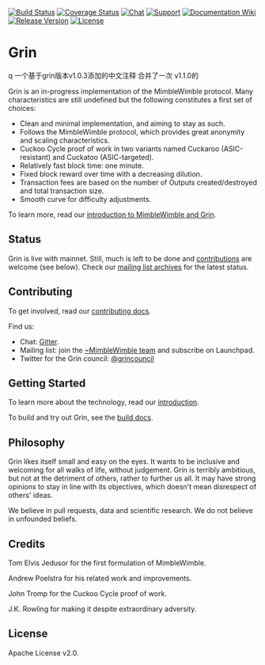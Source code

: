 [![Build Status](https://dev.azure.com/mimblewimble/grin/_apis/build/status/mimblewimble.grin?branchName=master)](https://dev.azure.com/mimblewimble/grin/_build/latest?definitionId=1&branchName=master)
[![Coverage Status](https://img.shields.io/codecov/c/github/mimblewimble/grin/master.svg)](https://codecov.io/gh/mimblewimble/grin)
[![Chat](https://img.shields.io/gitter/room/grin_community/Lobby.svg)](https://gitter.im/grin_community/Lobby)
[![Support](https://img.shields.io/badge/support-on%20gitter-brightgreen.svg)](https://gitter.im/grin_community/support)
[![Documentation Wiki](https://img.shields.io/badge/doc-wiki-blue.svg)](https://github.com/mimblewimble/docs/wiki)
[![Release Version](https://img.shields.io/github/release/mimblewimble/grin.svg)](https://github.com/mimblewimble/grin/releases)
[![License](https://img.shields.io/github/license/mimblewimble/grin.svg)](https://github.com/mimblewimble/grin/blob/master/LICENSE)

# Grin

q
一个基于grin版本v1.0.3添加的中文注释 合并了一次 v1.1.0的


Grin is an in-progress implementation of the MimbleWimble protocol. Many characteristics are still undefined but the following constitutes a first set of choices:

  * Clean and minimal implementation, and aiming to stay as such.
  * Follows the MimbleWimble protocol, which provides great anonymity and scaling characteristics.
  * Cuckoo Cycle proof of work in two variants named Cuckaroo (ASIC-resistant) and Cuckatoo (ASIC-targeted).
  * Relatively fast block time: one minute.
  * Fixed block reward over time with a decreasing dilution.
  * Transaction fees are based on the number of Outputs created/destroyed and total transaction size.
  * Smooth curve for difficulty adjustments.

To learn more, read our [introduction to MimbleWimble and Grin](doc/intro.md).

## Status

Grin is live with mainnet. Still, much is left to be done and [contributions](CONTRIBUTING.md) are welcome (see below). Check our [mailing list archives](https://lists.launchpad.net/mimblewimble/) for the latest status.

## Contributing

To get involved, read our [contributing docs](CONTRIBUTING.md).

Find us:

* Chat: [Gitter](https://gitter.im/grin_community/Lobby).
* Mailing list: join the [~MimbleWimble team](https://launchpad.net/~mimblewimble) and subscribe on Launchpad.
* Twitter for the Grin council: [@grincouncil](https://twitter.com/grincouncil)

## Getting Started

To learn more about the technology, read our [introduction](doc/intro.md).

To build and try out Grin, see the [build docs](doc/build.md).

## Philosophy

Grin likes itself small and easy on the eyes. It wants to be inclusive and welcoming for all walks of life, without judgement. Grin is terribly ambitious, but not at the detriment of others, rather to further us all. It may have strong opinions to stay in line with its objectives, which doesn't mean disrespect of others' ideas.

We believe in pull requests, data and scientific research. We do not believe in unfounded beliefs.

## Credits

Tom Elvis Jedusor for the first formulation of MimbleWimble.

Andrew Poelstra for his related work and improvements.

John Tromp for the Cuckoo Cycle proof of work.

J.K. Rowling for making it despite extraordinary adversity.

## License

Apache License v2.0.
